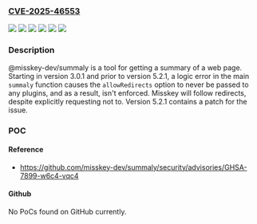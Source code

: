 ### [CVE-2025-46553](https://cve.mitre.org/cgi-bin/cvename.cgi?name=CVE-2025-46553)
![](https://img.shields.io/static/v1?label=Product&message=summaly&color=blue)
![](https://img.shields.io/static/v1?label=Version&message=%3E%3D%203.0.1%2C%20%3C%205.2.1%20&color=brightgreen)
![](https://img.shields.io/static/v1?label=Vulnerability&message=CWE-601%3A%20URL%20Redirection%20to%20Untrusted%20Site%20('Open%20Redirect')&color=brightgreen)
![](https://img.shields.io/static/v1?label=Vulnerability&message=CWE-665%3A%20Improper%20Initialization&color=brightgreen)
![](https://img.shields.io/static/v1?label=Vulnerability&message=CWE-669%3A%20Incorrect%20Resource%20Transfer%20Between%20Spheres&color=brightgreen)
![](https://img.shields.io/static/v1?label=Vulnerability&message=CWE-693%3A%20Protection%20Mechanism%20Failure&color=brightgreen)

### Description

@misskey-dev/summaly is a tool for getting a summary of a web page. Starting in version 3.0.1 and prior to version 5.2.1, a logic error in the main `summaly` function causes the `allowRedirects` option to never be passed to any plugins, and as a result, isn't enforced. Misskey will follow redirects, despite explicitly requesting not to. Version 5.2.1 contains a patch for the issue.

### POC

#### Reference
- https://github.com/misskey-dev/summaly/security/advisories/GHSA-7899-w6c4-vqc4

#### Github
No PoCs found on GitHub currently.

